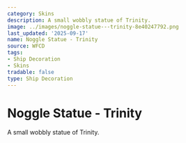 ```yaml
---
category: Skins
description: A small wobbly statue of Trinity.
image: ../images/noggle-statue---trinity-8e40247792.png
last_updated: '2025-09-17'
name: Noggle Statue - Trinity
source: WFCD
tags:
- Ship Decoration
- Skins
tradable: false
type: Ship Decoration
---
```


# Noggle Statue - Trinity

A small wobbly statue of Trinity.


